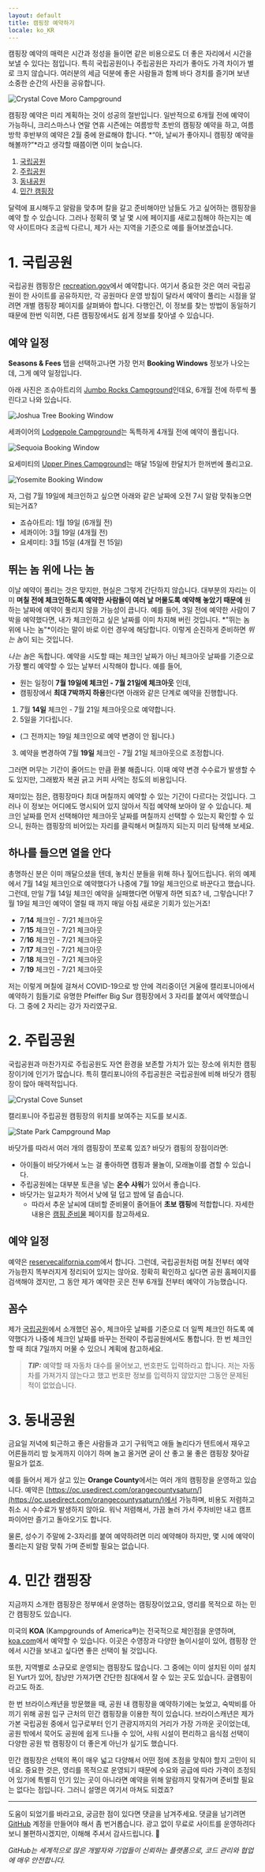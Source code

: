 ```yaml
---
layout: default
title: 캠핑장 예약하기
locale: ko_KR
---
```


캠핑장 예약의 매력은 시간과 정성을 들이면 같은 비용으로도 더 좋은 자리에서 시간을 보낼 수 있다는 점입니다. 특히 국립공원이나 주립공원은 자리가 좋아도 가격 차이가 별로 크지 않습니다. 여러분의 세금 덕분에 좋은 사람들과 함께 바다 경치를 즐기며 보낸 소중한 순간의 사진을 공유합니다.

![Crystal Cove Moro Campground](/assets/img/camping/crystal_cove_moro.jpg)

캠핑장 예약은 미리 계획하는 것이 성공의 절반입니다. 일반적으로 6개월 전에 예약이 가능하니, 크리스마스나 연말 연휴 시즌에는 여름방학 초반의 캠핑장 예약을 하고, 여름방학 후반부의 예약은 2월 중에 완료해야 합니다. *“아, 날씨가 좋아지니 캠핑장 예약을 해볼까?”*라고 생각할 때쯤이면 이미 늦습니다.

1. [국립공원](#1-국립공원)
1. [주립공원](#2-주립공원)
1. [동내공원](#3-동내공원)
1. [민간 캠핑장](#4-민간-캠핑장)

달력에 표시해두고 알람을 맞추며 칼을 갈고 준비해야만 남들도 가고 싶어하는 캠핑장을 예약 할 수 있습니다. 그러나 정확히 몇 날 몇 시에 페이지를 새로고침해야 하는지는 예약 사이트마다 조금씩 다르니, 제가 사는 지역을 기준으로 예를 들어보겠습니다.

# 1. 국립공원

국립공원 캠핑장은 [recreation.gov](http://recreation.gov)에서 예약합니다. 여기서 중요한 것은 여러 국립공원이 한 사이트를 공유하지만, 각 공원마다 운영 방침이 달라서 예약이 풀리는 시점을 알려면 개별 캠핑장 페이지를 살펴봐야 합니다. 다행인건, 이 정보를 찾는 방법이 동일하기 때문에 한번 익히면, 다른 캠핑장에서도 쉽게 정보를 찾아낼 수 있습니다.

## 예약 일정

**Seasons & Fees** 탭을 선택하고나면 가장 먼저 **Booking Windows** 정보가 나오는데, 그게 예약 일정입니다.

아래 사진은 조슈아트리의 [Jumbo Rocks Campground](https://www.recreation.gov/camping/campgrounds/272300)인데요, 6개월 전에 하루씩 풀린다고 나와 있습니다.

![Joshua Tree Booking Window](/assets/img/camping/booking_window_joshua_tree.jpg)

세콰이어의 [Lodgepole Campground](https://www.recreation.gov/camping/campgrounds/232461)는 독특하게 4개월 전에 예약이 풀립니다.

![Sequoia Booking Window](/assets/img/camping/booking_window_sequoia.jpg)

요세미티의 [Upper Pines Campground](https://www.recreation.gov/camping/campgrounds/232447)는 매달 15일에 한달치가 한꺼번에 풀리고요.

![Yosemite Booking Window](/assets/img/camping/booking_window_yosemite.jpg)

자, 그럼 7월 19일에 체크인하고 싶으면 아래와 같은 날짜에 오전 7시 알람 맞춰놓으면 되는거죠?
* 죠슈아트리: 1월 19일 (6개월 전)
* 세콰이어: 3월 19일 (4개월 전)
* 요세미티: 3월 15일 (4개월 전 15일)

## 뛰는 놈 위에 나는 놈

이날 예약이 풀리는 것은 맞지만, 현실은 그렇게 간단하지 않습니다. 대부분의 자리는 이미 **며칠 전에 체크인하도록 예약한 사람들이 여러 날 머물도록 예약해 놓았기 때문에** 원하는 날짜에 예약이 풀리지 않을 가능성이 큽니다. 예를 들어, 3일 전에 예약한 사람이 7박을 예약했다면, 내가 체크인하고 싶은 날짜를 이미 차지해 버린 것입니다. *"뛰는 놈 위에 나는 놈"*이라는 말이 바로 이런 경우에 해당합니다. 이렇게 순진하게 준비하면 *뛰는 놈*이 되는 것입니다.

*나는 놈*은 독합니다. 예약을 시도할 때는 체크인 날짜가 아닌 체크아웃 날짜를 기준으로 가장 빨리 예약할 수 있는 날부터 시작해야 합니다. 예를 들어,
* 원는 일정이 **7월 19일에 체크인 - 7월 21일에 체크아웃** 인데,
* 캠핑장에서 **최대 7박까지 하용**한다면 아래와 같은 단계로 예약을 진행합니다.

1. 7월 **14일** 체크인 - 7월 21일 체크아웃으로 예약합니다.
2. 5일을 기다립니다.
  * (그 전까지는 19일 체크인으로 예약 변경이 안 됩니다.)
3. 예약을 변경하여 7월 **19일** 체크인 - 7월 21일 체크아웃으로 조정합니다.

그러면 머무는 기간이 줄어드는 만큼 환불 해줍니다. 이때 예약 변경 수수료가 발생할 수도 있지만, 그래봤자 복권 긁고 커피 사먹는 정도의 비용입니다. 

재미있는 점은, 캠핑장마다 최대 며칠까지 예약할 수 있는 기간이 다르다는 것입니다. 그러나 이 정보는 어디에도 명시되어 있지 않아서 직접 예약해 보아야 알 수 있습니다. 체크인 날짜를 먼저 선택해야만 체크아웃 날짜를 며칠까지 선택할 수 있는지 확인할 수 있으니, 원하는 캠핑장의 비어있는 자리를 클릭해서 며칠까지 되는지 미리 탐색해 보세요.

## 하나를 들으면 열을 안다

총명하신 분은 이미 깨달으셨을 텐데, 놓치신 분들을 위해 하나 짚어드립니다. 위의 예제에서 7월 14일 체크인으로 예약했다가 나중에 7월 19일 체크인으로 바꾼다고 했습니다. 그런데, 만일 7월 14일 체크인 예약을 실패했다면 어떻게 하면 되죠? 네, 그렇습니다! 7월 19일 체크인 예약이 열릴 때 까지 매일 아침 새로운 기회가 있는거죠!

* 7/**14** 체크인 - 7/21 체크아웃
* 7/**15** 체크인 - 7/21 체크아웃
* 7/**16** 체크인 - 7/21 체크아웃
* 7/**17** 체크인 - 7/21 체크아웃
* 7/**18** 체크인 - 7/21 체크아웃
* 7/**19** 체크인 - 7/21 체크아웃

저는 이렇게 며칠에 걸쳐서 COVID-19으로 방 안에 격리중이던 겨울에 캘리포니아에서 예약하기 힘들기로 유명한 Pfeiffer Big Sur 캠핑장에서 3 자리를 붙여서 예약했습니다. 그 중에 2 자리는 강가 자리였구요.

# 2. 주립공원

국립공원과 마찬가지로 주립공원도 자연 환경을 보존할 가치가 있는 장소에 위치한 캠핑장이기에 인기가 많습니다. 특히 캘리포니아의 주립공원은 국립공원에 비해 바닷가 캠핑장이 많아 매력적입니다.

![Crystal Cove Sunset](/assets/img/camping/crystal_cove_sunset.jpg)

캘리포니아 주립공원 캠핑장의 위치를 보여주는 지도를 보시죠.

![State Park Campground Map](/assets/img/camping/state_park_campground_map.jpg)

바닷가를 따라서 여러 개의 캠핑장이 쪼로록 있죠? 바닷가 캠핑의 장점이라면:
* 아이들이 바닷가에서 노는 걸 좋아하면 캠핑과 물놀이, 모래놀이를 겸할 수 있습니다.
* 주립공원에는 대부분 토큰을 넣는 **온수 샤워**가 있어서 좋습니다.
* 바닷가는 일교차가 적어서 낮에 덜 덥고 밤에 덜 춥습니다.
  * 따라서 추운 날씨에 대비할 준비물이 줄어들어 **초보 캠핑**에 적합합니다. 자세한 내용은 [캠핑 준비물](/camping/gears) 페이지를 참고하세요.

## 예약 일정

예약은 [reservecalifornia.com](http://reservecalifornia.com)에서 합니다. 그런데, 국립공원처럼 며칠 전부터 예약 가능한지 똑부러지게 정리되어 있지는 않아요. 정확히 확인하고 싶다면 공원 홈페이지를 검색해야 겠지만, 그 동안 제가 예약한 곳은 전부 6개월 전부터 예약이 가능했습니다.

## 꼼수

제가 [국립공원](#1-국립공원)에서 소개했던 꼼수, 체크아웃 날짜를 기준으로 더 일찍 체크인 하도록 예약했다가 나중에 체크인 날짜를 바꾸는 전략이 주립공원에서도 통합니다. 한 번 체크인할 때 최대 7일까지 머물 수 있으니 계획에 참고하세요.

> **_TIP:_**
예약할 때 자동차 대수를 물어보고, 번호판도 입력하라고 합니다. 저는 자동차를 가져가지 않는다고 했고 번호판 정보를 입력하지 않았지만 그동안 문제된 적이 없었습니다.

# 3. 동내공원

금요일 저녁에 퇴근하고 좋은 사람들과 고기 구워먹고 애들 놀리다가 텐트에서 재우고 어른들끼리 밤 늦게까지 이야기 하며 놀고 올거면 굳이 산 좋고 물 좋은 캠핑장 찾아갈 필요가 없죠.

예를 들어서 제가 살고 있는 **Orange County**에서는 여러 개의 캠핑장을 운영하고 있습니다. 예약은 [https://oc.usedirect.com/orangecountysaturn/](https://oc.usedirect.com/orangecountysaturn/)에서 가능하며, 비용도 저렴하고 취소 시 수수료가 발생하지 않아요. 워낙 저렴해서, 가끔 놀러 가서 주차비만 내고 캠프파이어만 즐기고 돌아오기도 합니다.

물론, 성수기 주말에 2-3자리를 붙여 예약하려면 미리 예약해야 하지만, 몇 시에 예약이 풀리는지 알람 맞춰 가며 준비할 필요는 없습니다.

# 4. 민간 캠핑장

지금까지 소개한 캠핑장은 정부에서 운영하는 캠핑장이었고요, 영리를 목적으로 하는 민간 캠핑장도 있습니다.

미국의 **KOA** (Kampgrounds of America®)는 전국적으로 체인점을 운영하며, [koa.com](http://koa.com)에서 예약할 수 있습니다. 이곳은 수영장과 다양한 놀이시설이 있어, 캠핑장 안에서 시간을 보내고 싶다면 좋은 선택이 될 것입니다.

또한, 지역별로 소규모로 운영되는 캠핑장도 많습니다. 그 중에는 이미 설치된  이미 설치된 Yurt가 있어, 침낭만 가져가면 간단한 침대에서 잘 수 있는 곳도 있습니다. 글램핑이라고도 하죠.

한 번 브라이스캐년을 방문했을 때, 공원 내 캠핑장을 예약하기에는 늦었고, 숙박비를 아끼기 위해 공원 입구 근처의 민간 캠핑장을 이용한 적이 있습니다. 브라이스캐년은 제가 가본 국립공원 중에서 입구로부터 인기 관광지까지의 거리가 가장 가까운 곳이었는데, 공원 밖에서 묵어도 공원에 쉽게 드나들 수 있어, 샤워 시설이 편리하고 음식점 선택이 다양한 공원 밖 캠핑장이 더 좋은게 아닌가 싶기도 했습니다.

민간 캠핑장은 선택의 폭이 매우 넓고 다양해서 어떤 점에 초점을 맞춰야 할지 고민이 되네요. 중요한 것은, 영리를 목적으로 운영되기 때문에 수요와 공급에 따라 가격이 조정되어 있기에 특별히 인기 있는 곳이 아니라면 예약을 위해 알람까지 맞춰가며 준비할 필요는 없다는 점입니다. 그러니 설명은 여기서 마쳐도 되겠죠?

---

도움이 되었기를 바라고요, 궁금한 점이 있다면 댓글을 남겨주세요. 댓글을 남기려면 [GitHub](http://github.com) 계정을 만들어야 해서 좀 번거롭습니다. 광고 없이 무료로 사이트를 운영하려다 보니 불편하시겠지만, 이해해 주셔서 감사드립니다. 🙂

*GitHub는 세계적으로 많은 개발자와 기업들이 신뢰하는 플랫폼으로, 코드 관리와 협업에 매우 안전합니다.*
